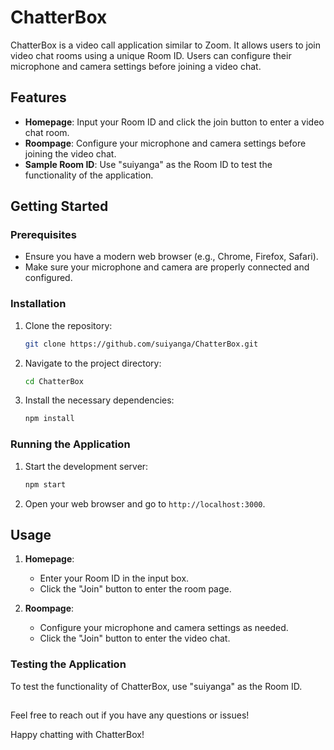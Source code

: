 # ChatterBox

ChatterBox is a video call application similar to Zoom. It allows users to join video chat rooms using a unique Room ID. Users can configure their microphone and camera settings before joining a video chat.

## Features

- **Homepage**: Input your Room ID and click the join button to enter a video chat room.
- **Roompage**: Configure your microphone and camera settings before joining the video chat.
- **Sample Room ID**: Use "suiyanga" as the Room ID to test the functionality of the application.

## Getting Started

### Prerequisites

- Ensure you have a modern web browser (e.g., Chrome, Firefox, Safari).
- Make sure your microphone and camera are properly connected and configured.

### Installation

1. Clone the repository:
    ```bash
    git clone https://github.com/suiyanga/ChatterBox.git
    ```
2. Navigate to the project directory:
    ```bash
    cd ChatterBox
    ```
3. Install the necessary dependencies:
    ```bash
    npm install
    ```

### Running the Application

1. Start the development server:
    ```bash
    npm start
    ```
2. Open your web browser and go to `http://localhost:3000`.

## Usage

1. **Homepage**:
    - Enter your Room ID in the input box.
    - Click the "Join" button to enter the room page.

2. **Roompage**:
    - Configure your microphone and camera settings as needed.
    - Click the "Join" button to enter the video chat.

### Testing the Application

To test the functionality of ChatterBox, use "suiyanga" as the Room ID.

##

Feel free to reach out if you have any questions or issues!

Happy chatting with ChatterBox!
